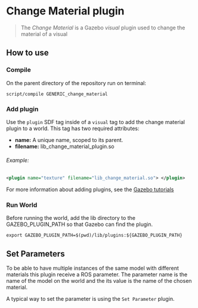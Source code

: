 # Change Material plugin
> The *Change Material* is a Gazebo *visual* plugin used to change the material of a visual

## How to use
### Compile

On the parent directory of the repository run on terminal:

```
script/compile GENERIC_change_material
```

### Add plugin
Use the `plugin` SDF tag inside of a `visual` tag to add the change material plugin to a world.
This tag has two required attributes:
* **name:** A unique name, scoped to its parent.
* **filename:** lib_change_material_plugin.so

###### Example:
```xml
<plugin name="texture" filename="lib_change_material.so"> </plugin>
```

For more information about adding plugins, see the [Gazebo tutorials](http://gazebosim.org/tutorials?tut=plugins_model&cat=running_the_plugin#RunningthePlugin.)

### Run World
Before running the world, add the lib directory to the GAZEBO_PLUGIN_PATH so that Gazebo can find the plugin.

```
export GAZEBO_PLUGIN_PATH=$(pwd)/lib/plugins:${GAZEBO_PLUGIN_PATH}
```

## Set Parameters
To be able to have multiple instances of the same model with different materials this plugin receive a ROS parameter. The parameter name is the name of the model on the world and the its value is the name of the chosen material.

A typical way to set the parameter is using the `Set Parameter` plugin.
